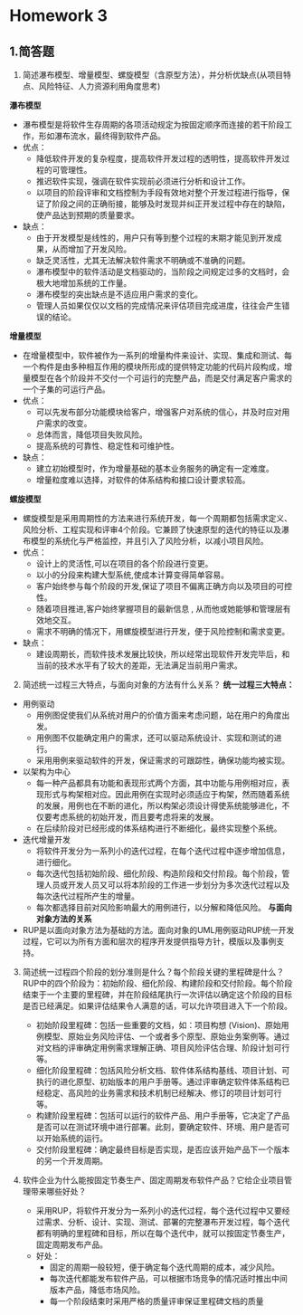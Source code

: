 # Homework 3

## 1.简答题

1. 简述瀑布模型、增量模型、螺旋模型（含原型方法），并分析优缺点(从项目特点、风险特征、人力资源利用角度思考)

**瀑布模型**
- 瀑布模型是将软件生存周期的各项活动规定为按固定顺序而连接的若干阶段工作，形如瀑布流水，最终得到软件产品。
- 优点：
  - 降低软件开发的复杂程度，提高软件开发过程的透明性，提高软件开发过程的可管理性。
  - 推迟软件实现，强调在软件实现前必须进行分析和设计工作。
  - 以项目的阶段评审和文档控制为手段有效地对整个开发过程进行指导，保证了阶段之间的正确衔接，能够及时发现并纠正开发过程中存在的缺陷，使产品达到预期的质量要求。
- 缺点：
  - 由于开发模型是线性的，用户只有等到整个过程的末期才能见到开发成果，从而增加了开发风险。
  - 缺乏灵活性，尤其无法解决软件需求不明确或不准确的问题。
  - 瀑布模型中的软件活动是文档驱动的，当阶段之间规定过多的文档时，会极大地增加系统的工作量。
  - 瀑布模型的突出缺点是不适应用户需求的变化。
  - 管理人员如果仅仅以文档的完成情况来评估项目完成进度，往往会产生错误的结论。

**增量模型**
- 在增量模型中，软件被作为一系列的增量构件来设计、实现、集成和测试、每一个构件是由多种相互作用的模块所形成的提供特定功能的代码片段构成，增量模型在各个阶段并不交付一个可运行的完整产品，而是交付满足客户需求的一个子集的可运行产品。
- 优点：
  - 可以先发布部分功能模块给客户，增强客户对系统的信心，并及时应对用户需求的改变。
  - 总体而言，降低项目失败风险。
  - 提高系统的可靠性、稳定性和可维护性。
- 缺点：
  - 建立初始模型时，作为增量基础的基本业务服务的确定有一定难度。
  - 增量粒度难以选择，对软件的体系结构和接口设计要求较高。

**螺旋模型**
- 螺旋模型是采用周期性的方法来进行系统开发，每一个周期都包括需求定义、风险分析、工程实现和评审4个阶段。它兼顾了快速原型的迭代的特征以及瀑布模型的系统化与严格监控，并且引入了风险分析，以减小项目风险。
- 优点：
  - 设计上的灵活性,可以在项目的各个阶段进行变更。
  - 以小的分段来构建大型系统,使成本计算变得简单容易。
  - 客户始终参与每个阶段的开发,保证了项目不偏离正确方向以及项目的可控性。
  - 随着项目推进,客户始终掌握项目的最新信息 , 从而他或她能够和管理层有效地交互。
  - 需求不明确的情况下，用螺旋模型进行开发，便于风险控制和需求变更。
- 缺点：
  - 建设周期长，而软件技术发展比较快，所以经常出现软件开发完毕后，和当前的技术水平有了较大的差距，无法满足当前用户需求。


2. 简述统一过程三大特点，与面向对象的方法有什么关系？
**统一过程三大特点：**
  - 用例驱动
    - 用例图促使我们从系统对用户的价值方面来考虑问题，站在用户的角度出发。
    - 用例图不仅能确定用户的需求，还可以驱动系统设计、实现和测试的进行。
    - 采用用例来驱动软件的开发，保证需求的可跟踪性，确保功能均被实现。
  - 以架构为中心
    - 每一种产品都具有功能和表现形式两个方面，其中功能与用例相对应，表现形式与构架相对应。因此用例在实现时必须适应于构架，然而随着系统的发展，用例也在不断的进化，所以构架必须设计得使系统能够进化，不仅要考虑系统的初始开发，而且要考虑将来的发展。
    - 在后续阶段对已经形成的体系结构进行不断细化，最终实现整个系统。
  - 迭代增量开发
    - 将软件开发分为一系列小的迭代过程，在每个迭代过程中逐步增加信息，进行细化。
    - 每次迭代包括初始阶段、细化阶段、构造阶段和交付阶段。每个阶段，管理人员或开发人员又可以将本阶段的工作进一步划分为多次迭代过程以及每次迭代过程所产生的增量。
    - 每次都选择目前对风险影响最大的用例进行，以分解和降低风险。
**与面向对象方法的关系**
   - RUP是以面向对象方法为基础的方法。面向对象的UML用例驱动RUP统一开发过程，它可以为所有方面和层次的程序开发提供指导方针，模版以及事例支持。

3. 简述统一过程四个阶段的划分准则是什么？每个阶段关键的里程碑是什么？
   RUP中的四个阶段为：初始阶段、细化阶段、构建阶段和交付阶段。每个阶段结束于一个主要的里程碑，并在阶段结尾执行一次评估以确定这个阶段的目标是否已经满足。如果评估结果令人满意的话，可以允许项目进入下一个阶段。
   - 初始阶段里程碑：包括一些重要的文档，如：项目构想 (Vision)、原始用例模型、原始业务风险评估、一个或者多个原型、原始业务案例等。通过对文档的评审确定用例需求理解正确、项目风险评估合理、阶段计划可行等。
   - 细化阶段里程碑：包括风险分析文档、软件体系结构基线、项目计划、可执行的进化原型、初始版本的用户手册等。通过评审确定软件体系结构已经稳定、高风险的业务需求和技术机制已经解决、修订的项目计划可行等。
   - 构建阶段里程碑：包括可以运行的软件产品、用户手册等，它决定了产品是否可以在测试环境中进行部署。此刻，要确定软件、环境、用户是否可以开始系统的运行。
   - 交付阶段里程碑：确定最终目标是否实现，是否应该开始产品下一个版本的另一个开发周期。

4. 软件企业为什么能按固定节奏生产、固定周期发布软件产品？它给企业项目管理带来哪些好处？
    - 采用RUP，将软件开发分为一系列小的迭代过程，每个迭代过程中又要经过需求、分析、设计、实现、测试、部署的完整瀑布开发过程，每个迭代都有明确的里程碑和目标，所以在每个迭代中，就可以按固定节奏生产，固定周期发布产品。
    - 好处：
      - 固定的周期一般较短，便于确定每个迭代周期的成本，减少风险。
      - 每次迭代都能发布软件产品，可以根据市场竞争的情况适时推出中间版本产品，降低市场风险。
      - 每一个阶段结束时采用严格的质量评审保证里程碑文档的质量
